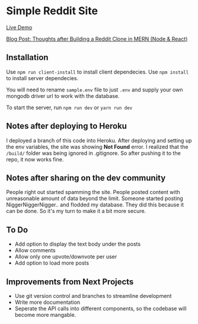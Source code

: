 # Simple Reddit Site

[Live Demo](https://reddit-like-site.herokuapp.com/)

[Blog Post: Thoughts after Building a Reddit Clone in MERN (Node & React)](https://tamalweb.com/thoughts-after-building-a-reddit-clone-in-mern-node-react)

## Installation

Use `npm run client-install` to install client dependecies.
Use `npm install` to install server dependecies.

You will need to rename `sample.env` file to just `.env` and supply your own mongodb driver url to work with the database.

To start the server, run `npm run dev` or `yarn run dev`

## Notes after deploying to Heroku

I deployed a branch of this code into Heroku. After deploying and setting up the env variables, the site was showing **Not Found** error. I realized that the `/build/` folder was being ignored in .gitignore. So after pushing it to the repo, it now works fine.

## Notes after sharing on the dev community

People right out started spamming the site. People posted content with unreasonable amount of data beyond the limit. Someone started posting NiggerNiggerNigger.. and flodded my database. They did this because it can be done. So it's my turn to make it a bit more secure.

## To Do

- Add option to display the text body under the posts
- Allow comments
- Allow only one upvote/downvote per user
- Add option to load more posts

## Improvements from Next Projects

- Use git version control and branches to streamline development
- Write more documentation
- Seperate the API calls into different components, so the codebase will become more mangable.
